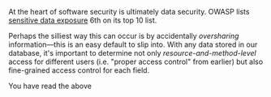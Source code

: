 At the heart of software security is ultimately data security. OWASP lists [sensitive data exposure](https://www.owasp.org/index.php/Top_10_2013-A6-Sensitive_Data_Exposure) 6th on its top 10 list.

Perhaps the silliest way this can occur is by accidentally *oversharing* information—this is an easy default to slip into. With any data stored in our database, it's important to determine not only *resource-and-method-level* access for different users (i.e. "proper access control" from earlier) but also fine-grained access control for each field.

<guide>
You have read the above
</guide>